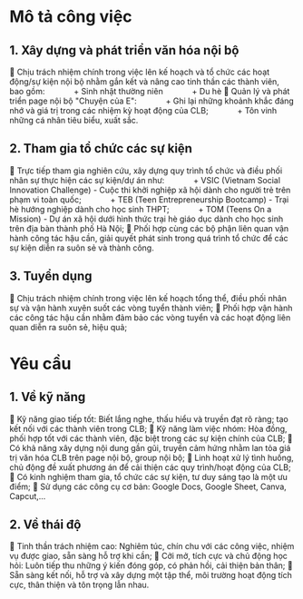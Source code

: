 # Mô tả công việc
## 1. Xây dựng và phát triển văn hóa nội bộ
🔹 Chịu trách nhiệm chính trong việc lên kế hoạch và tổ chức các hoạt động/sự kiện nội bộ nhằm gắn kết và nâng cao tinh thần các thành viên, bao gồm:
&nbsp;&nbsp;&nbsp;&nbsp;&nbsp;&nbsp;&nbsp;&nbsp;&nbsp;&nbsp;&nbsp;&nbsp;+ Sinh nhật thường niên
&nbsp;&nbsp;&nbsp;&nbsp;&nbsp;&nbsp;&nbsp;&nbsp;&nbsp;&nbsp;&nbsp;&nbsp;+ Du hè
🔹 Quản lý và phát triển page nội bộ "Chuyện của E":
&nbsp;&nbsp;&nbsp;&nbsp;&nbsp;&nbsp;&nbsp;&nbsp;&nbsp;&nbsp;&nbsp;&nbsp;+ Ghi lại những khoảnh khắc đáng nhớ và giá trị trong các nhiệm kỳ hoạt động của CLB;
&nbsp;&nbsp;&nbsp;&nbsp;&nbsp;&nbsp;&nbsp;&nbsp;&nbsp;&nbsp;&nbsp;&nbsp;+ Tôn vinh những cá nhân tiêu biểu, xuất sắc.
## 2. Tham gia tổ chức các sự kiện
🔹 Trực tiếp tham gia nghiên cứu, xây dựng quy trình tổ chức và điều phối nhân sự thực hiện các sự kiện/dự án như:
&nbsp;&nbsp;&nbsp;&nbsp;&nbsp;&nbsp;&nbsp;&nbsp;&nbsp;&nbsp;&nbsp;&nbsp;+ VSIC (Vietnam Social Innovation Challenge) - Cuộc thi khởi nghiệp xã hội dành cho người trẻ trên phạm vi toàn quốc;
&nbsp;&nbsp;&nbsp;&nbsp;&nbsp;&nbsp;&nbsp;&nbsp;&nbsp;&nbsp;&nbsp;&nbsp;+ TEB (Teen Entrepreneurship Bootcamp) - Trại hè hướng nghiệp dành cho học sinh THPT;
&nbsp;&nbsp;&nbsp;&nbsp;&nbsp;&nbsp;&nbsp;&nbsp;&nbsp;&nbsp;&nbsp;&nbsp;+ TOM (Teens On a Mission) - Dự án xã hội dưới hình thức trại hè giáo dục dành cho học sinh trên địa bàn thành phố Hà Nội;
🔹 Phối hợp cùng các bộ phận liên quan vận hành công tác hậu cần, giải quyết phát sinh trong quá trình tổ chức để các sự kiện diễn ra suôn sẻ và thành công.
## 3. Tuyển dụng
🔹 Chịu trách nhiệm chính trong việc lên kế hoạch tổng thể, điều phối nhân sự và vận hành xuyên suốt các vòng tuyển thành viên;
🔹 Phối hợp vận hành các công tác hậu cần nhằm đảm bảo các vòng tuyển và các hoạt động liên quan diễn ra suôn sẻ, hiệu quả;

# Yêu cầu
## 1. Về kỹ năng
🔹 Kỹ năng giao tiếp tốt: Biết lắng nghe, thấu hiểu và truyền đạt rõ ràng; tạo kết nối với các thành viên trong CLB;
🔹 Kỹ năng làm việc nhóm: Hòa đồng, phối hợp tốt với các thành viên, đặc biệt trong các sự kiện chính của CLB;
🔹 Có khả năng xây dựng nội dung gần gũi, truyền cảm hứng nhằm lan tỏa giá trị văn hóa CLB trên page nội bộ, group nội bộ;
🔹 Linh hoạt xử lý tình huống, chủ động đề xuất phương án để cải thiện các quy trình/hoạt động của CLB;
🔹 Có kinh nghiệm tham gia, tổ chức các sự kiện, tư duy sáng tạo là một ưu điểm;
🔹 Sử dụng các công cụ cơ bản: Google Docs, Google Sheet, Canva, Capcut,...
## 2. Về thái độ
🔹 Tinh thần trách nhiệm cao: Nghiêm túc, chín chu với các công việc, nhiệm vụ được giao, sẵn sàng hỗ trợ khi cần;
🔹 Cởi mở, tích cực và chủ động học hỏi: Luôn tiếp thu những ý kiến đóng góp, có phản hồi, cải thiện bản thân;
🔹 Sẵn sàng kết nối, hỗ trợ và xây dựng một tập thể, môi trường hoạt động tích cực, thân thiện và tôn trọng lẫn nhau.
